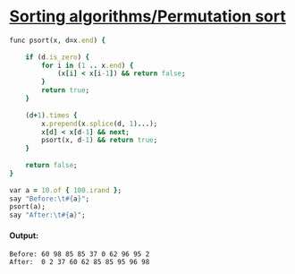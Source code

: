 [1]: http://rosettacode.org/wiki/Sorting_algorithms/Permutation_sort

# [Sorting algorithms/Permutation sort][1]

```ruby
func psort(x, d=x.end) {
 
    if (d.is_zero) {
        for i in (1 .. x.end) {
            (x[i] < x[i-1]) && return false;
        }
        return true;
    }
 
    (d+1).times {
        x.prepend(x.splice(d, 1)...);
        x[d] < x[d-1] && next;
        psort(x, d-1) && return true;
    }
 
    return false;
}
 
var a = 10.of { 100.irand };
say "Before:\t#{a}";
psort(a);
say "After:\t#{a}";
```

#### Output:
```
Before: 60 98 85 85 37 0 62 96 95 2
After:  0 2 37 60 62 85 85 95 96 98
```
